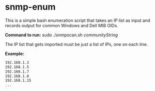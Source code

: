 # snmp-enum
This is a simple bash enumeration script that takes an IP list as input and records output for common Windows and Dell MIB OIDs.

**Command to run:** sudo ./snmpscan.sh *communityString*
  
The IP list that gets imported must be just a list of IPs, one on each line.

**Example:**
```192.168.1.2
192.168.1.3
192.168.1.5
192.168.1.7
192.168.1.8
192.168.1.15
...
